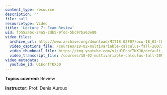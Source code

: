 ```yaml
---
content_type: resource
description: ''
file: null
resourcetype: Video
title: 'Lecture 7: Exam Review'
uid: fb55aa6c-24a5-2db5-9fdd-5bc97ba63e80
video_files:
  archive_url: http://www.archive.org/download/MIT18.02F07/ocw-18_02-f07-lec07_300k.mp4
  video_captions_file: /courses/18-02-multivariable-calculus-fall-2007/4f104216887c5d8daf4ee96f797f3fd9_U1EcnfTKXJ0.vtt
  video_thumbnail_file: https://img.youtube.com/vi/U1EcnfTKXJ0/default.jpg
  video_transcript_file: /courses/18-02-multivariable-calculus-fall-2007/08ea62f9e581f26b78511f34a3fac3a3_U1EcnfTKXJ0.pdf
video_metadata:
  youtube_id: U1EcnfTKXJ0
---
```


**Topics covered:** Review

**Instructor:** Prof. Denis Auroux